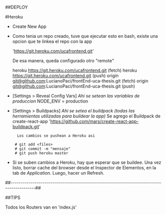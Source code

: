 ##DEPLOY

#Heroku

- Create New App
- Como tenia un repo creado, tuve que ejecutar esto en bash, existe una opcion que te linkea el repo con la app
    
    'https://git.heroku.com/ucafrontend.git'

    De esa manera, queda configurado otro "remote"

    heroku https://git.heroku.com/ucafrontend.git (fetch)
    heroku https://git.heroku.com/ucafrontend.git (push)
    origin git@github.com:LucianoPaci/frontEnd-uca-thesis.git (fetch)
    origin git@github.com:LucianoPaci/frontEnd-uca-thesis.git (push)

- [Settings > Reveal Config Vars]
        *Ahi se setean las variables de produccion*
        NODE_ENV = production

- [Settings > Buildpacks]
        *Ahi se setea el buildpack (todas las herramientas utilizadas para buildear la app)*
        Se agrego el Buildpack de create-react-app
        'https://github.com/mars/create-react-app-buildpack.git'

        Los cambios se pushean a Heroku asi

       # git add <files>
       # git commit -m "mensaje"
       # git push heroku master

- Si se suben cambios a Heroku, hay que esperar que se buildee. Una vez listo, borrar cache del browser desde el Inspector de Elementos, en la tab de *Application*. Luego, hacer un Refresh.


##*------------------------------------------------------------------------------------------*##

##TIPS

Todos los Routers van en 'index.js'

